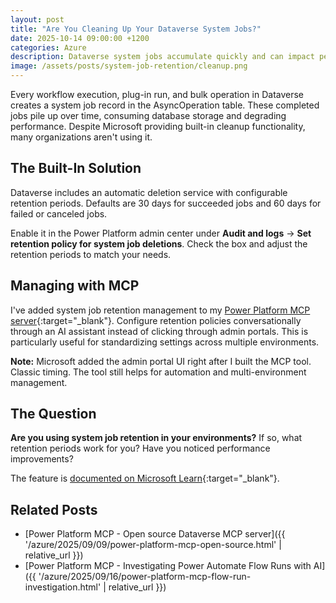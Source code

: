 ```yaml
---
layout: post
title: "Are You Cleaning Up Your Dataverse System Jobs?"
date: 2025-10-14 09:00:00 +1200
categories: Azure
description: Dataverse system jobs accumulate quickly and can impact performance and storage. Here's how to enable automatic cleanup with configurable retention periods.
image: /assets/posts/system-job-retention/cleanup.png
---
```


Every workflow execution, plug-in run, and bulk operation in Dataverse creates a system job record in the AsyncOperation table. These completed jobs pile up over time, consuming database storage and degrading performance. Despite Microsoft providing built-in cleanup functionality, many organizations aren't using it.

## The Built-In Solution

Dataverse includes an automatic deletion service with configurable retention periods. Defaults are 30 days for succeeded jobs and 60 days for failed or canceled jobs.

Enable it in the Power Platform admin center under **Audit and logs** → **Set retention policy for system job deletions**. Check the box and adjust the retention periods to match your needs.

## Managing with MCP

I've added system job retention management to my [Power Platform MCP server](https://github.com/Cliveo/Power-Platform-MCP){:target="_blank"}. Configure retention policies conversationally through an AI assistant instead of clicking through admin portals. This is particularly useful for standardizing settings across multiple environments.

**Note:** Microsoft added the admin portal UI right after I built the MCP tool. Classic timing. The tool still helps for automation and multi-environment management.

## The Question

**Are you using system job retention in your environments?** If so, what retention periods work for you? Have you noticed performance improvements?

The feature is [documented on Microsoft Learn](https://learn.microsoft.com/en-us/power-platform/admin/cleanup-asyncoperationbase-table){:target="_blank"}.

## Related Posts

- [Power Platform MCP - Open source Dataverse MCP server]({{ '/azure/2025/09/09/power-platform-mcp-open-source.html' | relative_url }})
- [Power Platform MCP - Investigating Power Automate Flow Runs with AI]({{ '/azure/2025/09/16/power-platform-mcp-flow-run-investigation.html' | relative_url }})
